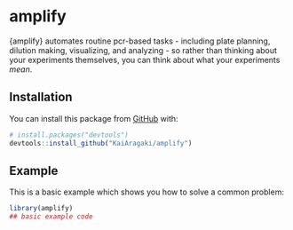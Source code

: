 
<!-- README.md is generated from README.Rmd. Please edit that file -->

# amplify

<!-- badges: start -->
<!-- badges: end -->

{amplify} automates routine pcr-based tasks - including plate planning,
dilution making, visualizing, and analyzing - so rather than thinking
about your experiments themselves, you can think about what your
experiments *mean*.

## Installation

You can install this package from [GitHub](https://github.com/) with:

``` r
# install.packages("devtools")
devtools::install_github("KaiAragaki/amplify")
```

## Example

This is a basic example which shows you how to solve a common problem:

``` r
library(amplify)
## basic example code
```
